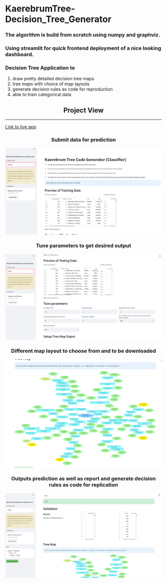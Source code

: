 # KaerebrumTree-Decision_Tree_Generator
### The algorithm is build from scratch using numpy and graphviz.
### Using streamlit for quick frontend deployment of a nice looking dashboard.
### Decision Tree Application to 
1.  draw pretty detailed decision tree maps 
2.  tree maps with choice of map layouts
3.  generate decision rules as code for reproduction
4.  able to train categorical data


<h2 align="center">Project View</h2>

***
[Link to live app](https://kaerubrumtree.herokuapp.com/)


<h3 align="center"> Submit data for prediction </h3>

![alt text](Tree_data.PNG "data")

<h3 align="center"> Tune parameters to get desired output </h3>

![alt text](tree_params.PNG "params")

<h3 align="center"> Different map layout to choose from and to be downloaded </h3>

![alt text](Tree_map.PNG "map")

<h3 align="center"> Outputs prediction as well as report  and generate decision rules as code for replication  </h3>

![alt text](tree_report.PNG "report")

